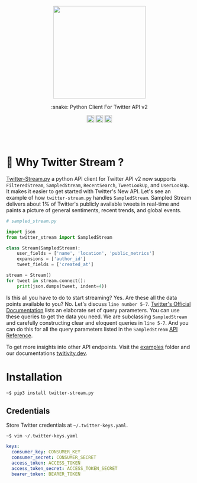 
<p align="center"><a href="https://github.com/twitivity/twitter-stream.py"><img height="250" src="/assets/twitivity-cover.png"/></a></p>

<p align="center">:snake: Python Client For Twitter API v2</p>

<p align="center">
	<a href="https://github.com/twitivity/twitter-stream.py"><img src="https://img.shields.io/pypi/pyversions/twitter-stream.py" height="20"/></a>
    <a href="https://github.com/twitivity/twitter-stream.py"><img src="https://img.shields.io/endpoint?url=https%3A%2F%2Ftwbadges.glitch.me%2Fbadges%2Fv2" alt="Twitter APi V2" height="20"/></a>
        <a href="https://github.com/twitivity/twitter-stream.py"><img src="https://img.shields.io/pypi/l/twitter-stream.py" alt="Twitter APi V2" height="20"/></a>
</p><br/><br/>

# :rocket: Why Twitter Stream ?
[Twitter-Stream.py](https://github.com/twitivity/twitter-stream.py) a python API client for Twitter API v2 now supports 
`FilteredStream`, `SampledStream`, `RecentSearch`, `TweetLookUp`, and  `UserLookUp`. It makes it easier to get started with Twitter's New API. Let's see an example of how `twitter-stream.py` handles `SampledStream`. Sampled Stream delivers about 1% of Twitter's publicly available tweets in real-time and paints a picture of general sentiments, recent trends, and global events.

```python
# sampled_stream.py

import json
from twitter_stream import SampledStream

class Stream(SampledStream):
    user_fields = ['name', 'location', 'public_metrics']
    expansions = ['author_id']
    tweet_fields = ['created_at']

stream = Stream()
for tweet in stream.connect():
    print(json.dumps(tweet, indent=4))
```

Is this all you have to do to start streaming? Yes. Are these all the data points available to you? No. Let's discuss `line number 5-7`. [Twitter's Official Documentation](https://developer.twitter.com/en/docs/twitter-api/tweets/sampled-stream/api-reference/get-tweets-sample-stream) lists an elaborate set of query parameters. You can use these queries to get the data you need. We are subclassing `SampledStream` and carefully constructing clear and eloquent queries in `line 5-7`. And you can do this for all the query parameters listed in the `SampledStream` [API Reference](https://developer.twitter.com/en/docs/twitter-api/tweets/sampled-stream/api-reference/get-tweets-sample-stream).

To get more insights into other API endpoints. Visit the [examples](https://github.com/twitivity/twitter-stream.py/tree/master/examples) folder and our documentations [twitivity.dev](http://twitivity.dev/docs/).

# Installation
```
~$ pip3 install twitter-stream.py
```
## Credentials

Store Twitter credentials at `~/.twitter-keys.yaml`. 

```shell
~$ vim ~/.twitter-keys.yaml
```

```yaml
keys:
  consumer_key: CONSUMER_KEY
  consumer_secret: CONSUMER_SECRET
  access_token: ACCESS_TOKEN
  access_token_secret: ACCESS_TOKEN_SECRET
  bearer_token: BEARER_TOKEN

```
